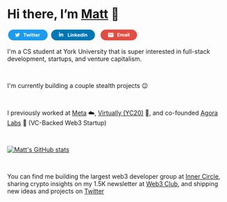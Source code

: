 <!-- <p><img src="/assets/MattEspozReadMe.png" alt="Matthew Espinoza">
<p align="center"> -->

# Hi there, I’m [Matt](https://matthewespinoza.com/) 👋

<a href="https://twitter.com/mattespoz" title="Twitter"><img src="/assets/TwitterSM.svg"  height="25" aria-hidden="true"></a> <a href="https://www.linkedin.com/in/mattespoz/" title="LinkedIn"><img src="/assets/LinkedInSM.svg" height="25" aria-hidden="true" style="margin-right: 5px;"></a> <a href="mailto: matt@matthewespinoza.com" title="Email"><img src="/assets/GmailSM.svg" height="25" aria-hidden="true"></a>

I'm a CS student at York University that is super interested in full-stack development, startups, and venture capitalism. 

<br /> 
 
I'm currently building a couple stealth projects 😉
  
<br />
  
I previously worked at [Meta](https://meta.com/) ☁️, [Virtually (YC20)](https://www.tryvirtually.com/) 💎, and co-founded [Agora Labs](https://www.agoralabs.xyz/) 🧩 (VC-Backed Web3 Startup) 

  <br />

[![Matt's GitHub stats](https://github-readme-stats.vercel.app/api?username=mattespoz&show_icons=true&theme=algolia&hide=stars,issues&bg_color=30,004AAD,3FB2F9&title_color=fff&text_color=fff)](https://github.com/mattespoz/github-readme-stats)

<br />

You can find me building the largest web3 developer group at [Inner Circle](https://twitter.com/innercircletech), sharing crypto insights on my 1.5K newsletter at [Web3 Club](https://email.matthewespinoza.com/), and shipping new ideas and projects on [Twitter](https://twitter.com/mattespoz)
